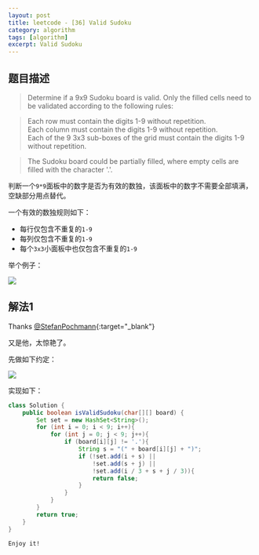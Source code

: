 ```yaml
---
layout: post
title: leetcode - [36] Valid Sudoku
category: algorithm
tags: [algorithm]
excerpt: Valid Sudoku
---
```


## 题目描述  

> Determine if a 9x9 Sudoku board is valid. Only the filled cells need to be validated according to the following rules:  

> Each row must contain the digits 1-9 without repetition.  
> Each column must contain the digits 1-9 without repetition.  
> Each of the 9 3x3 sub-boxes of the grid must contain the digits 1-9 without repetition.  

> The Sudoku board could be partially filled, where empty cells are filled with the character '.'.

判断一个`9*9`面板中的数字是否为有效的数独，该面板中的数字不需要全部填满，空缺部分用点替代。  

一个有效的数独规则如下：  

- 每行仅包含不重复的`1-9`  
- 每列仅包含不重复的`1-9`  
- 每个`3x3`小面板中也仅包含不重复的`1-9`  

举个例子：  

![](https://yyc-images.oss-cn-beijing.aliyuncs.com/leetcode_36_example.png)  


## 解法1

Thanks [@StefanPochmann](https://leetcode.com/problems/valid-sudoku/discuss/15472/Short%2BSimple-Java-using-Strings){:target="_blank"}  

又是他，太惊艳了。  

先做如下约定：  

![](https://yyc-images.oss-cn-beijing.aliyuncs.com/leetcode_36_process.png)  


实现如下：  

``` java
class Solution {
    public boolean isValidSudoku(char[][] board) {
        Set set = new HashSet<String>();
        for (int i = 0; i < 9; i++){
            for (int j = 0; j < 9; j++){
                if (board[i][j] != '.'){
                    String s = "(" + board[i][j] + ")";
                    if (!set.add(i + s) ||
                        !set.add(s + j) ||
                        !set.add(i / 3 + s + j / 3)){
                        return false;
                    }
                }
            }
        }
        return true;
    }
}
```

`Enjoy it!`
